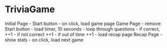 # TriviaGame
Initial Page
    - Start button
    - on click, load game page
Game Page
    - remove Start button
    - load timer, 10 seconds
    - loop through questions
        - if correct, ++1
        - if not correct ++1
        - if out of time ++1
    - load recap page
Recap Page
    - show stats
    - on click, load next game
    